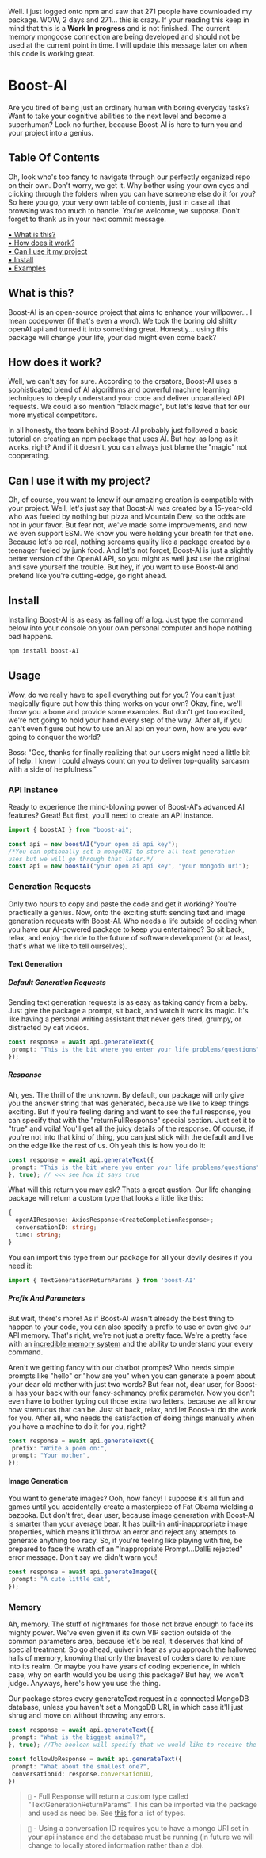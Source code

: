 Well. I just logged onto npm and saw that 271 people have downloaded my package. WOW, 2 days and 271... this is crazy. If your reading this keep in mind that this is a **Work In progress** and is not finished. The current memory mongoose connection are being developed and should not be used at the current point in time. I will update this message later on when this code is working great.

# Boost-AI
Are you tired of being just an ordinary human with boring everyday tasks? Want to take your cognitive abilities to the next level and become a superhuman? Look no further, because Boost-AI is here to turn you and your project into a genius.

## Table Of Contents
Oh, look who's too fancy to navigate through our perfectly organized repo on their own. Don't worry, we get it. Why bother using your own eyes and clicking through the folders when you can have someone else do it for you? So here you go, your very own table of contents, just in case all that browsing was too much to handle. You're welcome, we suppose. Don't forget to thank us in your next commit message.

[• What is this?](#what-is-this)  
[• How does it work?](#how-does-it-work)  
[• Can I use it my project](#can-i-use-it-with-my-project)  
[• Install](#install)  
[• Examples](#usage)  

## What is this?
Boost-AI is an open-source project that aims to enhance your willpower... I mean codepower (if that's even a word). We took the boring old shitty openAI api and turned it into something great. Honestly... using this package will change your life, your dad might even come back?

## How does it work?
Well, we can't say for sure. According to the creators, Boost-AI uses a sophisticated blend of AI algorithms and powerful machine learning techniques to deeply understand your code and deliver unparalleled API requests. We could also mention "black magic", but let's leave that for our more mystical competitors.

In all honesty, the team behind Boost-AI probably just followed a basic tutorial on creating an npm package that uses AI. But hey, as long as it works, right? And if it doesn't, you can always just blame the "magic" not cooperating.

## Can I use it with my project?
Oh, of course, you want to know if our amazing creation is compatible with your project. Well, let's just say that Boost-AI was created by a 15-year-old who was fueled by nothing but pizza and Mountain Dew, so the odds are not in your favor. But fear not, we've made some improvements, and now we even support ESM. We know you were holding your breath for that one. Because let's be real, nothing screams quality like a package created by a teenager fueled by junk food. And let's not forget, Boost-AI is just a slightly better version of the OpenAI API, so you might as well just use the original and save yourself the trouble. But hey, if you want to use Boost-AI and pretend like you're cutting-edge, go right ahead.

## Install
Installing Boost-AI is as easy as falling off a log. Just type the command below into your console on your own personal computer and hope nothing bad happens.
```sh
npm install boost-AI
```

## Usage
Wow, do we really have to spell everything out for you? You can't just magically figure out how this thing works on your own? Okay, fine, we'll throw you a bone and provide some examples. But don't get too excited, we're not going to hold your hand every step of the way. After all, if you can't even figure out how to use an AI api on your own, how are you ever going to conquer the world?

Boss: "Gee, thanks for finally realizing that our users might need a little bit of help. I knew I could always count on you to deliver top-quality sarcasm with a side of helpfulness."

### API Instance
Ready to experience the mind-blowing power of Boost-AI's advanced AI features? Great! But first, you'll need to create an API instance.
```ts
import { boostAI } from "boost-ai";

const api = new boostAI("your open ai api key");
/*You can optionally set a mongoURI to store all text generation
uses but we will go through that later.*/
const api = new boostAI("your open ai api key", "your mongodb uri");
```

### Generation Requests
Only two hours to copy and paste the code and get it working? You're practically a genius. Now, onto the exciting stuff: sending text and image generation requests with Boost-AI. Who needs a life outside of coding when you have our AI-powered package to keep you entertained? So sit back, relax, and enjoy the ride to the future of software development (or at least, that's what we like to tell ourselves).

#### Text Generation

##### Default Generation Requests
Sending text generation requests is as easy as taking candy from a baby. Just give the package a prompt, sit back, and watch it work its magic. It's like having a personal writing assistant that never gets tired, grumpy, or distracted by cat videos.  
```ts
const response = await api.generateText({
 prompt: "This is the bit where you enter your life problems/questions",
});
```

##### Response
Ah, yes. The thrill of the unknown. By default, our package will only give you the answer string that was generated, because we like to keep things exciting. But if you're feeling daring and want to see the full response, you can specify that with the "returnFullResponse" special section. Just set it to "true" and voila! You'll get all the juicy details of the response. Of course, if you're not into that kind of thing, you can just stick with the default and live on the edge like the rest of us. Oh yeah this is how you do it:
```ts
const response = await api.generateText({
 prompt: "This is the bit where you enter your life problems/questions",
}, true); // <<< see how it says true
```
What will this return you may ask? Thats a great qustion. Our life changing package will return a custom type that looks a little like this:

```ts
{
  openAIResponse: AxiosResponse<CreateCompletionResponse>;
  conversationID: string;
  time: string;
}
```

You can import this type from our package for all your devily desires if you need it:
```ts
import { TextGenerationReturnParams } from 'boost-AI'
```

##### Prefix And Parameters
But wait, there's more! As if Boost-AI wasn't already the best thing to happen to your code, you can also specify a prefix to use or even give our API memory. That's right, we're not just a pretty face. We're a pretty face with an [incredible memory system](#memory) and the ability to understand your every command. 

Aren't we getting fancy with our chatbot prompts? Who needs simple prompts like "hello" or "how are you" when you can generate a poem about your dear old mother with just two words? But fear not, dear user, for Boost-ai has your back with our fancy-schmancy prefix parameter. Now you don't even have to bother typing out those extra two letters, because we all know how strenuous that can be. Just sit back, relax, and let Boost-ai do the work for you. After all, who needs the satisfaction of doing things manually when you have a machine to do it for you, right?
```ts
const response = await api.generateText({
 prefix: "Write a poem on:",
 prompt: "Your mother",
});
```

#### Image Generation
You want to generate images? Ooh, how fancy! I suppose it's all fun and games until you accidentally create a masterpiece of Fat Obama wielding a bazooka. But don't fret, dear user, because image generation with Boost-AI is smarter than your average bear. It has built-in anti-inappropriate image properties, which means it'll throw an error and reject any attempts to generate anything too racy. So, if you're feeling like playing with fire, be prepared to face the wrath of an "Inappropriate Prompt...DallE rejected" error message. Don't say we didn't warn you!

```ts
const response = await api.generateImage({
 prompt: "A cute little cat",
});
```

### Memory
Ah, memory. The stuff of nightmares for those not brave enough to face its mighty power. We've even given it its own VIP section outside of the common parameters area, because let's be real, it deserves that kind of special treatment. So go ahead, quiver in fear as you approach the hallowed halls of memory, knowing that only the bravest of coders dare to venture into its realm. Or maybe you have years of coding experience, in which case, why on earth would you be using this package? But hey, we won't judge. Anyways, here's how you use the thing.

Our package stores every generateText request in a connected MongoDB database, unless you haven't set a MongoDB URI, in which case it'll just shrug and move on without throwing any errors.

```ts
const response = await api.generateText({
 prompt: "What is the biggest animal?",
}, true); //The boolean will specify that we would like to receive the entire response back within our ReturnParams type.

const followUpResponse = await api.generateText({
 prompt: "What about the smallest one?",
 conversationId: response.conversationID,
})
```

> ``📝`` - Full Response will return a custom type called "TextGenerationReturnParams". This can be imported via the package and used as need be. See [this]() for a list of types.

> ``📝`` - Using a conversation ID requires you to have a mongo URI set in your api instance and the database must be running (in future we will change to locally stored information rather than a db).

